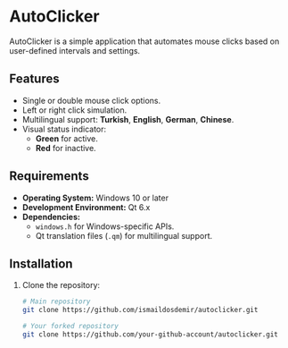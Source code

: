 # AutoClicker

AutoClicker is a simple application that automates mouse clicks based on user-defined intervals and settings.

## Features
- Single or double mouse click options.
- Left or right click simulation.
- Multilingual support: **Turkish**, **English**, **German**, **Chinese**.
- Visual status indicator: 
  - **Green** for active.
  - **Red** for inactive.
  
## Requirements
- **Operating System:** Windows 10 or later
- **Development Environment:** Qt 6.x
- **Dependencies:**
  - `windows.h` for Windows-specific APIs.
  - Qt translation files (`.qm`) for multilingual support.

## Installation
1. Clone the repository:
   ```bash
   # Main repository
   git clone https://github.com/ismaildosdemir/autoclicker.git
   
   # Your forked repository
   git clone https://github.com/your-github-account/autoclicker.git
